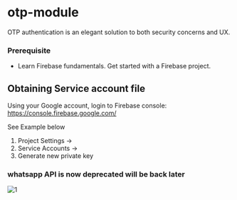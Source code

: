 # otp-module
 OTP authentication is an elegant solution to both security concerns and UX. 
### Prerequisite
- Learn Firebase fundamentals. Get started with a Firebase project.


## Obtaining Service account file
Using your Google account, login to Firebase console: https://console.firebase.google.com/

See Example below

1. Project Settings ->
2. Service Accounts ->
3. Generate new private key

### whatsapp API is now deprecated will be back later
![1](https://user-images.githubusercontent.com/60779510/131218563-bec45343-9699-43e7-a9a8-c3d49caba333.png)

